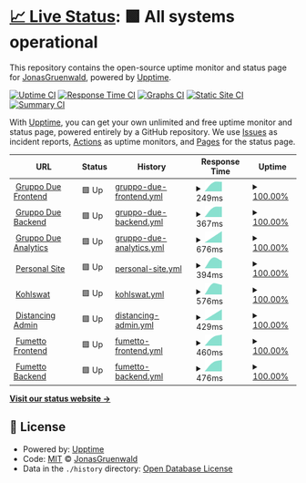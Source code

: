# [📈 Live Status](https://uptime.jonasg.me): <!--live status--> **🟩 All systems operational**

This repository contains the open-source uptime monitor and status page for [JonasGruenwald](jonasg.me), powered by [Upptime](https://github.com/upptime/upptime).

[![Uptime CI](https://github.com/JonasGruenwald/uptime-monitor/workflows/Uptime%20CI/badge.svg)](https://github.com/JonasGruenwald/uptime-monitor/actions?query=workflow%3A%22Uptime+CI%22)
[![Response Time CI](https://github.com/JonasGruenwald/uptime-monitor/workflows/Response%20Time%20CI/badge.svg)](https://github.com/JonasGruenwald/uptime-monitor/actions?query=workflow%3A%22Response+Time+CI%22)
[![Graphs CI](https://github.com/JonasGruenwald/uptime-monitor/workflows/Graphs%20CI/badge.svg)](https://github.com/JonasGruenwald/uptime-monitor/actions?query=workflow%3A%22Graphs+CI%22)
[![Static Site CI](https://github.com/JonasGruenwald/uptime-monitor/workflows/Static%20Site%20CI/badge.svg)](https://github.com/JonasGruenwald/uptime-monitor/actions?query=workflow%3A%22Static+Site+CI%22)
[![Summary CI](https://github.com/JonasGruenwald/uptime-monitor/workflows/Summary%20CI/badge.svg)](https://github.com/JonasGruenwald/uptime-monitor/actions?query=workflow%3A%22Summary+CI%22)

With [Upptime](https://upptime.js.org), you can get your own unlimited and free uptime monitor and status page, powered entirely by a GitHub repository. We use [Issues](https://github.com/JonasGruenwald/uptime-monitor/issues) as incident reports, [Actions](https://github.com/JonasGruenwald/uptime-monitor/actions) as uptime monitors, and [Pages](https://uptime.jonasg.me) for the status page.

<!--start: status pages-->
<!-- This summary is generated by Upptime (https://github.com/upptime/upptime) -->
<!-- Do not edit this manually, your changes will be overwritten -->
<!-- prettier-ignore -->
| URL | Status | History | Response Time | Uptime |
| --- | ------ | ------- | ------------- | ------ |
| <img alt="" src="https://favicons.githubusercontent.com/gruppo-due.com" height="13"> [Gruppo Due Frontend](https://gruppo-due.com/) | 🟩 Up | [gruppo-due-frontend.yml](https://github.com/JonasGruenwald/uptime-monitor/commits/HEAD/history/gruppo-due-frontend.yml) | <details><summary><img alt="Response time graph" src="./graphs/gruppo-due-frontend/response-time-week.png" height="20"> 249ms</summary><br><a href="https://uptime.jonasg.me/history/gruppo-due-frontend"><img alt="Response time 249" src="https://img.shields.io/endpoint?url=https%3A%2F%2Fraw.githubusercontent.com%2FJonasGruenwald%2Fuptime-monitor%2FHEAD%2Fapi%2Fgruppo-due-frontend%2Fresponse-time.json"></a><br><a href="https://uptime.jonasg.me/history/gruppo-due-frontend"><img alt="24-hour response time 249" src="https://img.shields.io/endpoint?url=https%3A%2F%2Fraw.githubusercontent.com%2FJonasGruenwald%2Fuptime-monitor%2FHEAD%2Fapi%2Fgruppo-due-frontend%2Fresponse-time-day.json"></a><br><a href="https://uptime.jonasg.me/history/gruppo-due-frontend"><img alt="7-day response time 249" src="https://img.shields.io/endpoint?url=https%3A%2F%2Fraw.githubusercontent.com%2FJonasGruenwald%2Fuptime-monitor%2FHEAD%2Fapi%2Fgruppo-due-frontend%2Fresponse-time-week.json"></a><br><a href="https://uptime.jonasg.me/history/gruppo-due-frontend"><img alt="30-day response time 249" src="https://img.shields.io/endpoint?url=https%3A%2F%2Fraw.githubusercontent.com%2FJonasGruenwald%2Fuptime-monitor%2FHEAD%2Fapi%2Fgruppo-due-frontend%2Fresponse-time-month.json"></a><br><a href="https://uptime.jonasg.me/history/gruppo-due-frontend"><img alt="1-year response time 249" src="https://img.shields.io/endpoint?url=https%3A%2F%2Fraw.githubusercontent.com%2FJonasGruenwald%2Fuptime-monitor%2FHEAD%2Fapi%2Fgruppo-due-frontend%2Fresponse-time-year.json"></a></details> | <details><summary><a href="https://uptime.jonasg.me/history/gruppo-due-frontend">100.00%</a></summary><a href="https://uptime.jonasg.me/history/gruppo-due-frontend"><img alt="All-time uptime 100.00%" src="https://img.shields.io/endpoint?url=https%3A%2F%2Fraw.githubusercontent.com%2FJonasGruenwald%2Fuptime-monitor%2FHEAD%2Fapi%2Fgruppo-due-frontend%2Fuptime.json"></a><br><a href="https://uptime.jonasg.me/history/gruppo-due-frontend"><img alt="24-hour uptime 100.00%" src="https://img.shields.io/endpoint?url=https%3A%2F%2Fraw.githubusercontent.com%2FJonasGruenwald%2Fuptime-monitor%2FHEAD%2Fapi%2Fgruppo-due-frontend%2Fuptime-day.json"></a><br><a href="https://uptime.jonasg.me/history/gruppo-due-frontend"><img alt="7-day uptime 100.00%" src="https://img.shields.io/endpoint?url=https%3A%2F%2Fraw.githubusercontent.com%2FJonasGruenwald%2Fuptime-monitor%2FHEAD%2Fapi%2Fgruppo-due-frontend%2Fuptime-week.json"></a><br><a href="https://uptime.jonasg.me/history/gruppo-due-frontend"><img alt="30-day uptime 100.00%" src="https://img.shields.io/endpoint?url=https%3A%2F%2Fraw.githubusercontent.com%2FJonasGruenwald%2Fuptime-monitor%2FHEAD%2Fapi%2Fgruppo-due-frontend%2Fuptime-month.json"></a><br><a href="https://uptime.jonasg.me/history/gruppo-due-frontend"><img alt="1-year uptime 100.00%" src="https://img.shields.io/endpoint?url=https%3A%2F%2Fraw.githubusercontent.com%2FJonasGruenwald%2Fuptime-monitor%2FHEAD%2Fapi%2Fgruppo-due-frontend%2Fuptime-year.json"></a></details>
| <img alt="" src="https://favicons.githubusercontent.com/flouz.mgmt.gruppo-due.com" height="13"> [Gruppo Due Backend](https://flouz.mgmt.gruppo-due.com/) | 🟩 Up | [gruppo-due-backend.yml](https://github.com/JonasGruenwald/uptime-monitor/commits/HEAD/history/gruppo-due-backend.yml) | <details><summary><img alt="Response time graph" src="./graphs/gruppo-due-backend/response-time-week.png" height="20"> 367ms</summary><br><a href="https://uptime.jonasg.me/history/gruppo-due-backend"><img alt="Response time 367" src="https://img.shields.io/endpoint?url=https%3A%2F%2Fraw.githubusercontent.com%2FJonasGruenwald%2Fuptime-monitor%2FHEAD%2Fapi%2Fgruppo-due-backend%2Fresponse-time.json"></a><br><a href="https://uptime.jonasg.me/history/gruppo-due-backend"><img alt="24-hour response time 367" src="https://img.shields.io/endpoint?url=https%3A%2F%2Fraw.githubusercontent.com%2FJonasGruenwald%2Fuptime-monitor%2FHEAD%2Fapi%2Fgruppo-due-backend%2Fresponse-time-day.json"></a><br><a href="https://uptime.jonasg.me/history/gruppo-due-backend"><img alt="7-day response time 367" src="https://img.shields.io/endpoint?url=https%3A%2F%2Fraw.githubusercontent.com%2FJonasGruenwald%2Fuptime-monitor%2FHEAD%2Fapi%2Fgruppo-due-backend%2Fresponse-time-week.json"></a><br><a href="https://uptime.jonasg.me/history/gruppo-due-backend"><img alt="30-day response time 367" src="https://img.shields.io/endpoint?url=https%3A%2F%2Fraw.githubusercontent.com%2FJonasGruenwald%2Fuptime-monitor%2FHEAD%2Fapi%2Fgruppo-due-backend%2Fresponse-time-month.json"></a><br><a href="https://uptime.jonasg.me/history/gruppo-due-backend"><img alt="1-year response time 367" src="https://img.shields.io/endpoint?url=https%3A%2F%2Fraw.githubusercontent.com%2FJonasGruenwald%2Fuptime-monitor%2FHEAD%2Fapi%2Fgruppo-due-backend%2Fresponse-time-year.json"></a></details> | <details><summary><a href="https://uptime.jonasg.me/history/gruppo-due-backend">100.00%</a></summary><a href="https://uptime.jonasg.me/history/gruppo-due-backend"><img alt="All-time uptime 100.00%" src="https://img.shields.io/endpoint?url=https%3A%2F%2Fraw.githubusercontent.com%2FJonasGruenwald%2Fuptime-monitor%2FHEAD%2Fapi%2Fgruppo-due-backend%2Fuptime.json"></a><br><a href="https://uptime.jonasg.me/history/gruppo-due-backend"><img alt="24-hour uptime 100.00%" src="https://img.shields.io/endpoint?url=https%3A%2F%2Fraw.githubusercontent.com%2FJonasGruenwald%2Fuptime-monitor%2FHEAD%2Fapi%2Fgruppo-due-backend%2Fuptime-day.json"></a><br><a href="https://uptime.jonasg.me/history/gruppo-due-backend"><img alt="7-day uptime 100.00%" src="https://img.shields.io/endpoint?url=https%3A%2F%2Fraw.githubusercontent.com%2FJonasGruenwald%2Fuptime-monitor%2FHEAD%2Fapi%2Fgruppo-due-backend%2Fuptime-week.json"></a><br><a href="https://uptime.jonasg.me/history/gruppo-due-backend"><img alt="30-day uptime 100.00%" src="https://img.shields.io/endpoint?url=https%3A%2F%2Fraw.githubusercontent.com%2FJonasGruenwald%2Fuptime-monitor%2FHEAD%2Fapi%2Fgruppo-due-backend%2Fuptime-month.json"></a><br><a href="https://uptime.jonasg.me/history/gruppo-due-backend"><img alt="1-year uptime 100.00%" src="https://img.shields.io/endpoint?url=https%3A%2F%2Fraw.githubusercontent.com%2FJonasGruenwald%2Fuptime-monitor%2FHEAD%2Fapi%2Fgruppo-due-backend%2Fuptime-year.json"></a></details>
| <img alt="" src="https://favicons.githubusercontent.com/analytics.mgmt.gruppo-due.com" height="13"> [Gruppo Due Analytics](https://analytics.mgmt.gruppo-due.com/) | 🟩 Up | [gruppo-due-analytics.yml](https://github.com/JonasGruenwald/uptime-monitor/commits/HEAD/history/gruppo-due-analytics.yml) | <details><summary><img alt="Response time graph" src="./graphs/gruppo-due-analytics/response-time-week.png" height="20"> 676ms</summary><br><a href="https://uptime.jonasg.me/history/gruppo-due-analytics"><img alt="Response time 676" src="https://img.shields.io/endpoint?url=https%3A%2F%2Fraw.githubusercontent.com%2FJonasGruenwald%2Fuptime-monitor%2FHEAD%2Fapi%2Fgruppo-due-analytics%2Fresponse-time.json"></a><br><a href="https://uptime.jonasg.me/history/gruppo-due-analytics"><img alt="24-hour response time 676" src="https://img.shields.io/endpoint?url=https%3A%2F%2Fraw.githubusercontent.com%2FJonasGruenwald%2Fuptime-monitor%2FHEAD%2Fapi%2Fgruppo-due-analytics%2Fresponse-time-day.json"></a><br><a href="https://uptime.jonasg.me/history/gruppo-due-analytics"><img alt="7-day response time 676" src="https://img.shields.io/endpoint?url=https%3A%2F%2Fraw.githubusercontent.com%2FJonasGruenwald%2Fuptime-monitor%2FHEAD%2Fapi%2Fgruppo-due-analytics%2Fresponse-time-week.json"></a><br><a href="https://uptime.jonasg.me/history/gruppo-due-analytics"><img alt="30-day response time 676" src="https://img.shields.io/endpoint?url=https%3A%2F%2Fraw.githubusercontent.com%2FJonasGruenwald%2Fuptime-monitor%2FHEAD%2Fapi%2Fgruppo-due-analytics%2Fresponse-time-month.json"></a><br><a href="https://uptime.jonasg.me/history/gruppo-due-analytics"><img alt="1-year response time 676" src="https://img.shields.io/endpoint?url=https%3A%2F%2Fraw.githubusercontent.com%2FJonasGruenwald%2Fuptime-monitor%2FHEAD%2Fapi%2Fgruppo-due-analytics%2Fresponse-time-year.json"></a></details> | <details><summary><a href="https://uptime.jonasg.me/history/gruppo-due-analytics">100.00%</a></summary><a href="https://uptime.jonasg.me/history/gruppo-due-analytics"><img alt="All-time uptime 100.00%" src="https://img.shields.io/endpoint?url=https%3A%2F%2Fraw.githubusercontent.com%2FJonasGruenwald%2Fuptime-monitor%2FHEAD%2Fapi%2Fgruppo-due-analytics%2Fuptime.json"></a><br><a href="https://uptime.jonasg.me/history/gruppo-due-analytics"><img alt="24-hour uptime 100.00%" src="https://img.shields.io/endpoint?url=https%3A%2F%2Fraw.githubusercontent.com%2FJonasGruenwald%2Fuptime-monitor%2FHEAD%2Fapi%2Fgruppo-due-analytics%2Fuptime-day.json"></a><br><a href="https://uptime.jonasg.me/history/gruppo-due-analytics"><img alt="7-day uptime 100.00%" src="https://img.shields.io/endpoint?url=https%3A%2F%2Fraw.githubusercontent.com%2FJonasGruenwald%2Fuptime-monitor%2FHEAD%2Fapi%2Fgruppo-due-analytics%2Fuptime-week.json"></a><br><a href="https://uptime.jonasg.me/history/gruppo-due-analytics"><img alt="30-day uptime 100.00%" src="https://img.shields.io/endpoint?url=https%3A%2F%2Fraw.githubusercontent.com%2FJonasGruenwald%2Fuptime-monitor%2FHEAD%2Fapi%2Fgruppo-due-analytics%2Fuptime-month.json"></a><br><a href="https://uptime.jonasg.me/history/gruppo-due-analytics"><img alt="1-year uptime 100.00%" src="https://img.shields.io/endpoint?url=https%3A%2F%2Fraw.githubusercontent.com%2FJonasGruenwald%2Fuptime-monitor%2FHEAD%2Fapi%2Fgruppo-due-analytics%2Fuptime-year.json"></a></details>
| <img alt="" src="https://favicons.githubusercontent.com/jonasg.me" height="13"> [Personal Site](https://jonasg.me/) | 🟩 Up | [personal-site.yml](https://github.com/JonasGruenwald/uptime-monitor/commits/HEAD/history/personal-site.yml) | <details><summary><img alt="Response time graph" src="./graphs/personal-site/response-time-week.png" height="20"> 394ms</summary><br><a href="https://uptime.jonasg.me/history/personal-site"><img alt="Response time 394" src="https://img.shields.io/endpoint?url=https%3A%2F%2Fraw.githubusercontent.com%2FJonasGruenwald%2Fuptime-monitor%2FHEAD%2Fapi%2Fpersonal-site%2Fresponse-time.json"></a><br><a href="https://uptime.jonasg.me/history/personal-site"><img alt="24-hour response time 394" src="https://img.shields.io/endpoint?url=https%3A%2F%2Fraw.githubusercontent.com%2FJonasGruenwald%2Fuptime-monitor%2FHEAD%2Fapi%2Fpersonal-site%2Fresponse-time-day.json"></a><br><a href="https://uptime.jonasg.me/history/personal-site"><img alt="7-day response time 394" src="https://img.shields.io/endpoint?url=https%3A%2F%2Fraw.githubusercontent.com%2FJonasGruenwald%2Fuptime-monitor%2FHEAD%2Fapi%2Fpersonal-site%2Fresponse-time-week.json"></a><br><a href="https://uptime.jonasg.me/history/personal-site"><img alt="30-day response time 394" src="https://img.shields.io/endpoint?url=https%3A%2F%2Fraw.githubusercontent.com%2FJonasGruenwald%2Fuptime-monitor%2FHEAD%2Fapi%2Fpersonal-site%2Fresponse-time-month.json"></a><br><a href="https://uptime.jonasg.me/history/personal-site"><img alt="1-year response time 394" src="https://img.shields.io/endpoint?url=https%3A%2F%2Fraw.githubusercontent.com%2FJonasGruenwald%2Fuptime-monitor%2FHEAD%2Fapi%2Fpersonal-site%2Fresponse-time-year.json"></a></details> | <details><summary><a href="https://uptime.jonasg.me/history/personal-site">100.00%</a></summary><a href="https://uptime.jonasg.me/history/personal-site"><img alt="All-time uptime 100.00%" src="https://img.shields.io/endpoint?url=https%3A%2F%2Fraw.githubusercontent.com%2FJonasGruenwald%2Fuptime-monitor%2FHEAD%2Fapi%2Fpersonal-site%2Fuptime.json"></a><br><a href="https://uptime.jonasg.me/history/personal-site"><img alt="24-hour uptime 100.00%" src="https://img.shields.io/endpoint?url=https%3A%2F%2Fraw.githubusercontent.com%2FJonasGruenwald%2Fuptime-monitor%2FHEAD%2Fapi%2Fpersonal-site%2Fuptime-day.json"></a><br><a href="https://uptime.jonasg.me/history/personal-site"><img alt="7-day uptime 100.00%" src="https://img.shields.io/endpoint?url=https%3A%2F%2Fraw.githubusercontent.com%2FJonasGruenwald%2Fuptime-monitor%2FHEAD%2Fapi%2Fpersonal-site%2Fuptime-week.json"></a><br><a href="https://uptime.jonasg.me/history/personal-site"><img alt="30-day uptime 100.00%" src="https://img.shields.io/endpoint?url=https%3A%2F%2Fraw.githubusercontent.com%2FJonasGruenwald%2Fuptime-monitor%2FHEAD%2Fapi%2Fpersonal-site%2Fuptime-month.json"></a><br><a href="https://uptime.jonasg.me/history/personal-site"><img alt="1-year uptime 100.00%" src="https://img.shields.io/endpoint?url=https%3A%2F%2Fraw.githubusercontent.com%2FJonasGruenwald%2Fuptime-monitor%2FHEAD%2Fapi%2Fpersonal-site%2Fuptime-year.json"></a></details>
| <img alt="" src="https://favicons.githubusercontent.com/kohlswat.studio" height="13"> [Kohlswat](https://kohlswat.studio/) | 🟩 Up | [kohlswat.yml](https://github.com/JonasGruenwald/uptime-monitor/commits/HEAD/history/kohlswat.yml) | <details><summary><img alt="Response time graph" src="./graphs/kohlswat/response-time-week.png" height="20"> 576ms</summary><br><a href="https://uptime.jonasg.me/history/kohlswat"><img alt="Response time 576" src="https://img.shields.io/endpoint?url=https%3A%2F%2Fraw.githubusercontent.com%2FJonasGruenwald%2Fuptime-monitor%2FHEAD%2Fapi%2Fkohlswat%2Fresponse-time.json"></a><br><a href="https://uptime.jonasg.me/history/kohlswat"><img alt="24-hour response time 576" src="https://img.shields.io/endpoint?url=https%3A%2F%2Fraw.githubusercontent.com%2FJonasGruenwald%2Fuptime-monitor%2FHEAD%2Fapi%2Fkohlswat%2Fresponse-time-day.json"></a><br><a href="https://uptime.jonasg.me/history/kohlswat"><img alt="7-day response time 576" src="https://img.shields.io/endpoint?url=https%3A%2F%2Fraw.githubusercontent.com%2FJonasGruenwald%2Fuptime-monitor%2FHEAD%2Fapi%2Fkohlswat%2Fresponse-time-week.json"></a><br><a href="https://uptime.jonasg.me/history/kohlswat"><img alt="30-day response time 576" src="https://img.shields.io/endpoint?url=https%3A%2F%2Fraw.githubusercontent.com%2FJonasGruenwald%2Fuptime-monitor%2FHEAD%2Fapi%2Fkohlswat%2Fresponse-time-month.json"></a><br><a href="https://uptime.jonasg.me/history/kohlswat"><img alt="1-year response time 576" src="https://img.shields.io/endpoint?url=https%3A%2F%2Fraw.githubusercontent.com%2FJonasGruenwald%2Fuptime-monitor%2FHEAD%2Fapi%2Fkohlswat%2Fresponse-time-year.json"></a></details> | <details><summary><a href="https://uptime.jonasg.me/history/kohlswat">100.00%</a></summary><a href="https://uptime.jonasg.me/history/kohlswat"><img alt="All-time uptime 100.00%" src="https://img.shields.io/endpoint?url=https%3A%2F%2Fraw.githubusercontent.com%2FJonasGruenwald%2Fuptime-monitor%2FHEAD%2Fapi%2Fkohlswat%2Fuptime.json"></a><br><a href="https://uptime.jonasg.me/history/kohlswat"><img alt="24-hour uptime 100.00%" src="https://img.shields.io/endpoint?url=https%3A%2F%2Fraw.githubusercontent.com%2FJonasGruenwald%2Fuptime-monitor%2FHEAD%2Fapi%2Fkohlswat%2Fuptime-day.json"></a><br><a href="https://uptime.jonasg.me/history/kohlswat"><img alt="7-day uptime 100.00%" src="https://img.shields.io/endpoint?url=https%3A%2F%2Fraw.githubusercontent.com%2FJonasGruenwald%2Fuptime-monitor%2FHEAD%2Fapi%2Fkohlswat%2Fuptime-week.json"></a><br><a href="https://uptime.jonasg.me/history/kohlswat"><img alt="30-day uptime 100.00%" src="https://img.shields.io/endpoint?url=https%3A%2F%2Fraw.githubusercontent.com%2FJonasGruenwald%2Fuptime-monitor%2FHEAD%2Fapi%2Fkohlswat%2Fuptime-month.json"></a><br><a href="https://uptime.jonasg.me/history/kohlswat"><img alt="1-year uptime 100.00%" src="https://img.shields.io/endpoint?url=https%3A%2F%2Fraw.githubusercontent.com%2FJonasGruenwald%2Fuptime-monitor%2FHEAD%2Fapi%2Fkohlswat%2Fuptime-year.json"></a></details>
| <img alt="" src="https://favicons.githubusercontent.com/admin.distancing.space" height="13"> [Distancing Admin](https://admin.distancing.space) | 🟩 Up | [distancing-admin.yml](https://github.com/JonasGruenwald/uptime-monitor/commits/HEAD/history/distancing-admin.yml) | <details><summary><img alt="Response time graph" src="./graphs/distancing-admin/response-time-week.png" height="20"> 429ms</summary><br><a href="https://uptime.jonasg.me/history/distancing-admin"><img alt="Response time 429" src="https://img.shields.io/endpoint?url=https%3A%2F%2Fraw.githubusercontent.com%2FJonasGruenwald%2Fuptime-monitor%2FHEAD%2Fapi%2Fdistancing-admin%2Fresponse-time.json"></a><br><a href="https://uptime.jonasg.me/history/distancing-admin"><img alt="24-hour response time 429" src="https://img.shields.io/endpoint?url=https%3A%2F%2Fraw.githubusercontent.com%2FJonasGruenwald%2Fuptime-monitor%2FHEAD%2Fapi%2Fdistancing-admin%2Fresponse-time-day.json"></a><br><a href="https://uptime.jonasg.me/history/distancing-admin"><img alt="7-day response time 429" src="https://img.shields.io/endpoint?url=https%3A%2F%2Fraw.githubusercontent.com%2FJonasGruenwald%2Fuptime-monitor%2FHEAD%2Fapi%2Fdistancing-admin%2Fresponse-time-week.json"></a><br><a href="https://uptime.jonasg.me/history/distancing-admin"><img alt="30-day response time 429" src="https://img.shields.io/endpoint?url=https%3A%2F%2Fraw.githubusercontent.com%2FJonasGruenwald%2Fuptime-monitor%2FHEAD%2Fapi%2Fdistancing-admin%2Fresponse-time-month.json"></a><br><a href="https://uptime.jonasg.me/history/distancing-admin"><img alt="1-year response time 429" src="https://img.shields.io/endpoint?url=https%3A%2F%2Fraw.githubusercontent.com%2FJonasGruenwald%2Fuptime-monitor%2FHEAD%2Fapi%2Fdistancing-admin%2Fresponse-time-year.json"></a></details> | <details><summary><a href="https://uptime.jonasg.me/history/distancing-admin">100.00%</a></summary><a href="https://uptime.jonasg.me/history/distancing-admin"><img alt="All-time uptime 100.00%" src="https://img.shields.io/endpoint?url=https%3A%2F%2Fraw.githubusercontent.com%2FJonasGruenwald%2Fuptime-monitor%2FHEAD%2Fapi%2Fdistancing-admin%2Fuptime.json"></a><br><a href="https://uptime.jonasg.me/history/distancing-admin"><img alt="24-hour uptime 100.00%" src="https://img.shields.io/endpoint?url=https%3A%2F%2Fraw.githubusercontent.com%2FJonasGruenwald%2Fuptime-monitor%2FHEAD%2Fapi%2Fdistancing-admin%2Fuptime-day.json"></a><br><a href="https://uptime.jonasg.me/history/distancing-admin"><img alt="7-day uptime 100.00%" src="https://img.shields.io/endpoint?url=https%3A%2F%2Fraw.githubusercontent.com%2FJonasGruenwald%2Fuptime-monitor%2FHEAD%2Fapi%2Fdistancing-admin%2Fuptime-week.json"></a><br><a href="https://uptime.jonasg.me/history/distancing-admin"><img alt="30-day uptime 100.00%" src="https://img.shields.io/endpoint?url=https%3A%2F%2Fraw.githubusercontent.com%2FJonasGruenwald%2Fuptime-monitor%2FHEAD%2Fapi%2Fdistancing-admin%2Fuptime-month.json"></a><br><a href="https://uptime.jonasg.me/history/distancing-admin"><img alt="1-year uptime 100.00%" src="https://img.shields.io/endpoint?url=https%3A%2F%2Fraw.githubusercontent.com%2FJonasGruenwald%2Fuptime-monitor%2FHEAD%2Fapi%2Fdistancing-admin%2Fuptime-year.json"></a></details>
| <img alt="" src="https://favicons.githubusercontent.com/fumetto.ch" height="13"> [Fumetto Frontend](https://fumetto.ch/) | 🟩 Up | [fumetto-frontend.yml](https://github.com/JonasGruenwald/uptime-monitor/commits/HEAD/history/fumetto-frontend.yml) | <details><summary><img alt="Response time graph" src="./graphs/fumetto-frontend/response-time-week.png" height="20"> 460ms</summary><br><a href="https://uptime.jonasg.me/history/fumetto-frontend"><img alt="Response time 460" src="https://img.shields.io/endpoint?url=https%3A%2F%2Fraw.githubusercontent.com%2FJonasGruenwald%2Fuptime-monitor%2FHEAD%2Fapi%2Ffumetto-frontend%2Fresponse-time.json"></a><br><a href="https://uptime.jonasg.me/history/fumetto-frontend"><img alt="24-hour response time 460" src="https://img.shields.io/endpoint?url=https%3A%2F%2Fraw.githubusercontent.com%2FJonasGruenwald%2Fuptime-monitor%2FHEAD%2Fapi%2Ffumetto-frontend%2Fresponse-time-day.json"></a><br><a href="https://uptime.jonasg.me/history/fumetto-frontend"><img alt="7-day response time 460" src="https://img.shields.io/endpoint?url=https%3A%2F%2Fraw.githubusercontent.com%2FJonasGruenwald%2Fuptime-monitor%2FHEAD%2Fapi%2Ffumetto-frontend%2Fresponse-time-week.json"></a><br><a href="https://uptime.jonasg.me/history/fumetto-frontend"><img alt="30-day response time 460" src="https://img.shields.io/endpoint?url=https%3A%2F%2Fraw.githubusercontent.com%2FJonasGruenwald%2Fuptime-monitor%2FHEAD%2Fapi%2Ffumetto-frontend%2Fresponse-time-month.json"></a><br><a href="https://uptime.jonasg.me/history/fumetto-frontend"><img alt="1-year response time 460" src="https://img.shields.io/endpoint?url=https%3A%2F%2Fraw.githubusercontent.com%2FJonasGruenwald%2Fuptime-monitor%2FHEAD%2Fapi%2Ffumetto-frontend%2Fresponse-time-year.json"></a></details> | <details><summary><a href="https://uptime.jonasg.me/history/fumetto-frontend">100.00%</a></summary><a href="https://uptime.jonasg.me/history/fumetto-frontend"><img alt="All-time uptime 100.00%" src="https://img.shields.io/endpoint?url=https%3A%2F%2Fraw.githubusercontent.com%2FJonasGruenwald%2Fuptime-monitor%2FHEAD%2Fapi%2Ffumetto-frontend%2Fuptime.json"></a><br><a href="https://uptime.jonasg.me/history/fumetto-frontend"><img alt="24-hour uptime 100.00%" src="https://img.shields.io/endpoint?url=https%3A%2F%2Fraw.githubusercontent.com%2FJonasGruenwald%2Fuptime-monitor%2FHEAD%2Fapi%2Ffumetto-frontend%2Fuptime-day.json"></a><br><a href="https://uptime.jonasg.me/history/fumetto-frontend"><img alt="7-day uptime 100.00%" src="https://img.shields.io/endpoint?url=https%3A%2F%2Fraw.githubusercontent.com%2FJonasGruenwald%2Fuptime-monitor%2FHEAD%2Fapi%2Ffumetto-frontend%2Fuptime-week.json"></a><br><a href="https://uptime.jonasg.me/history/fumetto-frontend"><img alt="30-day uptime 100.00%" src="https://img.shields.io/endpoint?url=https%3A%2F%2Fraw.githubusercontent.com%2FJonasGruenwald%2Fuptime-monitor%2FHEAD%2Fapi%2Ffumetto-frontend%2Fuptime-month.json"></a><br><a href="https://uptime.jonasg.me/history/fumetto-frontend"><img alt="1-year uptime 100.00%" src="https://img.shields.io/endpoint?url=https%3A%2F%2Fraw.githubusercontent.com%2FJonasGruenwald%2Fuptime-monitor%2FHEAD%2Fapi%2Ffumetto-frontend%2Fuptime-year.json"></a></details>
| <img alt="" src="https://favicons.githubusercontent.com/admin.fumetto.ch" height="13"> [Fumetto Backend](https://admin.fumetto.ch/admin) | 🟩 Up | [fumetto-backend.yml](https://github.com/JonasGruenwald/uptime-monitor/commits/HEAD/history/fumetto-backend.yml) | <details><summary><img alt="Response time graph" src="./graphs/fumetto-backend/response-time-week.png" height="20"> 476ms</summary><br><a href="https://uptime.jonasg.me/history/fumetto-backend"><img alt="Response time 476" src="https://img.shields.io/endpoint?url=https%3A%2F%2Fraw.githubusercontent.com%2FJonasGruenwald%2Fuptime-monitor%2FHEAD%2Fapi%2Ffumetto-backend%2Fresponse-time.json"></a><br><a href="https://uptime.jonasg.me/history/fumetto-backend"><img alt="24-hour response time 476" src="https://img.shields.io/endpoint?url=https%3A%2F%2Fraw.githubusercontent.com%2FJonasGruenwald%2Fuptime-monitor%2FHEAD%2Fapi%2Ffumetto-backend%2Fresponse-time-day.json"></a><br><a href="https://uptime.jonasg.me/history/fumetto-backend"><img alt="7-day response time 476" src="https://img.shields.io/endpoint?url=https%3A%2F%2Fraw.githubusercontent.com%2FJonasGruenwald%2Fuptime-monitor%2FHEAD%2Fapi%2Ffumetto-backend%2Fresponse-time-week.json"></a><br><a href="https://uptime.jonasg.me/history/fumetto-backend"><img alt="30-day response time 476" src="https://img.shields.io/endpoint?url=https%3A%2F%2Fraw.githubusercontent.com%2FJonasGruenwald%2Fuptime-monitor%2FHEAD%2Fapi%2Ffumetto-backend%2Fresponse-time-month.json"></a><br><a href="https://uptime.jonasg.me/history/fumetto-backend"><img alt="1-year response time 476" src="https://img.shields.io/endpoint?url=https%3A%2F%2Fraw.githubusercontent.com%2FJonasGruenwald%2Fuptime-monitor%2FHEAD%2Fapi%2Ffumetto-backend%2Fresponse-time-year.json"></a></details> | <details><summary><a href="https://uptime.jonasg.me/history/fumetto-backend">100.00%</a></summary><a href="https://uptime.jonasg.me/history/fumetto-backend"><img alt="All-time uptime 100.00%" src="https://img.shields.io/endpoint?url=https%3A%2F%2Fraw.githubusercontent.com%2FJonasGruenwald%2Fuptime-monitor%2FHEAD%2Fapi%2Ffumetto-backend%2Fuptime.json"></a><br><a href="https://uptime.jonasg.me/history/fumetto-backend"><img alt="24-hour uptime 100.00%" src="https://img.shields.io/endpoint?url=https%3A%2F%2Fraw.githubusercontent.com%2FJonasGruenwald%2Fuptime-monitor%2FHEAD%2Fapi%2Ffumetto-backend%2Fuptime-day.json"></a><br><a href="https://uptime.jonasg.me/history/fumetto-backend"><img alt="7-day uptime 100.00%" src="https://img.shields.io/endpoint?url=https%3A%2F%2Fraw.githubusercontent.com%2FJonasGruenwald%2Fuptime-monitor%2FHEAD%2Fapi%2Ffumetto-backend%2Fuptime-week.json"></a><br><a href="https://uptime.jonasg.me/history/fumetto-backend"><img alt="30-day uptime 100.00%" src="https://img.shields.io/endpoint?url=https%3A%2F%2Fraw.githubusercontent.com%2FJonasGruenwald%2Fuptime-monitor%2FHEAD%2Fapi%2Ffumetto-backend%2Fuptime-month.json"></a><br><a href="https://uptime.jonasg.me/history/fumetto-backend"><img alt="1-year uptime 100.00%" src="https://img.shields.io/endpoint?url=https%3A%2F%2Fraw.githubusercontent.com%2FJonasGruenwald%2Fuptime-monitor%2FHEAD%2Fapi%2Ffumetto-backend%2Fuptime-year.json"></a></details>

<!--end: status pages-->

[**Visit our status website →**](https://uptime.jonasg.me)

## 📄 License

- Powered by: [Upptime](https://github.com/upptime/upptime)
- Code: [MIT](./LICENSE) © [JonasGruenwald](jonasg.me)
- Data in the `./history` directory: [Open Database License](https://opendatacommons.org/licenses/odbl/1-0/)
